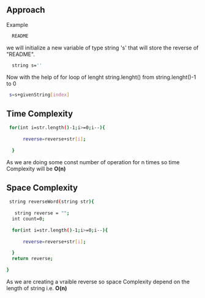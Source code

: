 
## Approach

Example
```bash
  README
```
we will initialize a new variable of type string 's' that will store the reverse of "README".
```bash
  string s=''
```
Now with the help of for loop of lenght string.lenght() from string.lenght()-1 to 0
```bash
 s=s+givenString[index]
```
## Time Complexity
```bash
 for(int i=str.length()-1;i>=0;i--){
      
      reverse=reverse+str[i];
    
  }
```
As we are doing some const number of operation for n times so time Complexity will be **O(n)**

## Space Complexity
```bash
 string reverseWord(string str){
    
   string reverse = "";
  int count=0;
  
  for(int i=str.length()-1;i>=0;i--){
      
      reverse=reverse+str[i];
    
  }
  return reverse;
 
}
```
As we are creating a vraible reverse so space Complexity depend on the length of string i.e. **O(n)**
